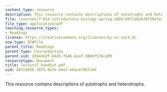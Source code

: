 ```yaml
---
content_type: resource
description: This resource contains descriptions of autotrophs and heterotrophs.
file: /courses/7-014-introductory-biology-spring-2005/497cb02b38758e7ee6efebece7d6fc6d_lectur17_handout.pdf
file_type: application/pdf
learning_resource_types:
- Readings
license: https://creativecommons.org/licenses/by-nc-sa/4.0/
ocw_type: OCWFile
parent_title: Readings
parent_type: CourseSection
parent_uid: 2894eb2f-6445-f646-6eaf-906bf576ca99
resourcetype: Document
title: lectur17_handout.pdf
uid: 497cb02b-3875-8e7e-e6ef-ebece7d6fc6d
---
```

This resource contains descriptions of autotrophs and heterotrophs.